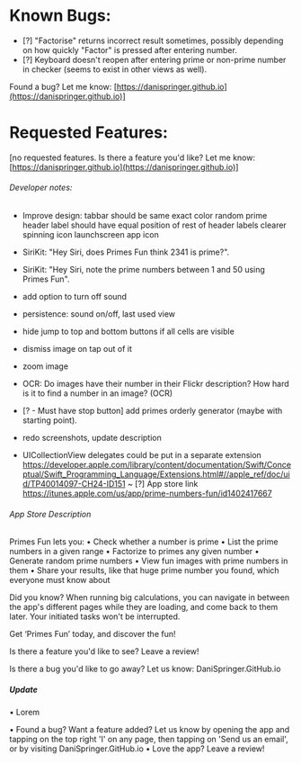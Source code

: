 # Known Bugs:
- [?] "Factorise" returns incorrect result sometimes, possibly depending on how quickly "Factor" is pressed after entering number.
- [?] Keyboard doesn't reopen after entering prime or non-prime number in checker (seems to exist in other views as well).

Found a bug? Let me know: [https://danispringer.github.io](https://danispringer.github.io)]

# Requested Features:

[no requested features. Is there a feature you'd like? Let me know: [https://danispringer.github.io](https://danispringer.github.io)]


###### Developer notes:

- Improve design:
  tabbar should be same exact color
  random prime header label should have equal position of rest of header labels
  clearer spinning icon
  launchscreen
  app icon


- SiriKit: "Hey Siri, does Primes Fun think 2341 is prime?".
- SiriKit: "Hey Siri, note the prime numbers between 1 and 50 using Primes Fun".
- add option to turn off sound
- persistence: sound on/off, last used view
- hide jump to top and bottom buttons if all cells are visible
- dismiss image on tap out of it
- zoom image
- OCR: Do images have their number in their Flickr description? How hard is it to find a number in an image? (OCR)
- [? - Must have stop button] add primes orderly generator (maybe with starting point).
- redo screenshots, update description
- UICollectionView delegates could be put in a separate extension
https://developer.apple.com/library/content/documentation/Swift/Conceptual/Swift_Programming_Language/Extensions.html#//apple_ref/doc/uid/TP40014097-CH24-ID151
~
[?] App store link https://itunes.apple.com/us/app/prime-numbers-fun/id1402417667

###### App Store Description
Primes Fun lets you:
• Check whether a number is prime
• List the prime numbers in a given range
• Factorize to primes any given number
• Generate random prime numbers
• View fun images with prime numbers in them
• Share your results, like that huge prime number you found, which everyone must know about

Did you know? When running big calculations, you can navigate in between the app's different pages while they are loading, and come back to them later. Your initiated tasks won't be interrupted.

Get ‘Primes Fun’ today, and discover the fun!

Is there a feature you'd like to see? Leave a review!

Is there a bug you'd like to go away? Let us know: DaniSpringer.GitHub.io

##### Update

• Lorem

• Found a bug? Want a feature added? Let us know by opening the app and tapping on the top right 'I' on any page, then tapping on 'Send us an email', or by visiting DaniSpringer.GitHub.io
• Love the app? Leave a review!


